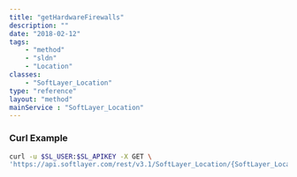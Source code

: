 ```yaml
---
title: "getHardwareFirewalls"
description: ""
date: "2018-02-12"
tags:
    - "method"
    - "sldn"
    - "Location"
classes:
    - "SoftLayer_Location"
type: "reference"
layout: "method"
mainService : "SoftLayer_Location"
---
```


### Curl Example
```bash
curl -u $SL_USER:$SL_APIKEY -X GET \
'https://api.softlayer.com/rest/v3.1/SoftLayer_Location/{SoftLayer_LocationID}/getHardwareFirewalls'
```
